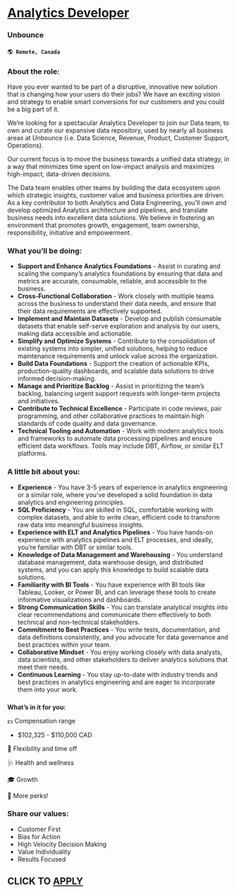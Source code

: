 # [Analytics Developer](https://www.remotewlb.com/apply/analytics-developer-118654)  
### Unbounce  
#### `🌎 Remote, Canada`  

### About the role:

Have you ever wanted to be part of a disruptive, innovative new solution that is changing how your users do their jobs? We have an exciting vision and strategy to enable smart conversions for our customers and you could be a big part of it.

We’re looking for a spectacular Analytics Developer to join our Data team, to own and curate our expansive data repository, used by nearly all business areas at Unbounce (i.e. Data Science, Revenue, Product, Customer Support, Operations).

Our current focus is to move the business towards a unified data strategy, in a way that minimizes time spent on low-impact analysis and maximizes high-impact, data-driven decisions.

The Data team enables other teams by building the data ecosystem upon which strategic insights, customer value and business priorities are driven. As a key contributor to both Analytics and Data Engineering, you’ll own and develop optimized Analytics architecture and pipelines, and translate business needs into excellent data solutions. We believe in fostering an environment that promotes growth, engagement, team ownership, responsibility, initiative and empowerment.

### **What you’ll be doing:**

  * **Support and Enhance Analytics Foundations** \- Assist in curating and scaling the company’s analytics foundations by ensuring that data and metrics are accurate, consumable, reliable, and accessible to the business.
  * **Cross-Functional Collaboration** \- Work closely with multiple teams across the business to understand their data needs, and ensure that their data requirements are effectively supported.
  * **Implement and Maintain Datasets** \- Develop and publish consumable datasets that enable self-serve exploration and analysis by our users, making data accessible and actionable.
  * **Simplify and Optimize Systems** \- Contribute to the consolidation of existing systems into simpler, unified solutions, helping to reduce maintenance requirements and unlock value across the organization.
  * **Build Data Foundations** \- Support the creation of actionable KPIs, production-quality dashboards, and scalable data solutions to drive informed decision-making.
  * **Manage and Prioritize Backlog** \- Assist in prioritizing the team’s backlog, balancing urgent support requests with longer-term projects and initiatives.
  * **Contribute to Technical Excellence** \- Participate in code reviews, pair programming, and other collaborative practices to maintain high standards of code quality and data governance.
  * **Technical Tooling and Automation** \- Work with modern analytics tools and frameworks to automate data processing pipelines and ensure efficient data workflows. Tools may include DBT, Airflow, or similar ELT platforms.

### **A little bit about you:**

  * **Experience** \- You have 3-5 years of experience in analytics engineering or a similar role, where you’ve developed a solid foundation in data analytics and engineering principles.
  * **SQL Proficiency** \- You are skilled in SQL, comfortable working with complex datasets, and able to write clean, efficient code to transform raw data into meaningful business insights.
  * **Experience with ELT and Analytics Pipelines** \- You have hands-on experience with analytics pipelines and ELT processes, and ideally, you’re familiar with DBT or similar tools.
  * **Knowledge of Data Management and Warehousing** \- You understand database management, data warehouse design, and distributed systems, and you can apply this knowledge to build scalable data solutions.
  * **Familiarity with BI Tools** \- You have experience with BI tools like Tableau, Looker, or Power BI, and can leverage these tools to create informative visualizations and dashboards.
  * **Strong Communication Skills** \- You can translate analytical insights into clear recommendations and communicate them effectively to both technical and non-technical stakeholders.
  * **Commitment to Best Practices** \- You write tests, documentation, and data definitions consistently, and you advocate for data governance and best practices within your team.
  * **Collaborative Mindset** \- You enjoy working closely with data analysts, data scientists, and other stakeholders to deliver analytics solutions that meet their needs.
  * **Continuous Learning** \- You stay up-to-date with industry trends and best practices in analytics engineering and are eager to incorporate them into your work.

###

**What’s in it for you:**

💵 Compensation range

  * $102,325 - $110,000 CAD

🤝 Flexibility and time off

🩺 Health and wellness

🎓 Growth

🌟 More perks!

### **Share our values:**

  * Customer First
  * Bias for Action
  * High Velocity Decision Making
  * Value Individuality
  * Results Focused

  
## CLICK TO [APPLY](https://www.remotewlb.com/apply/analytics-developer-118654)

